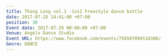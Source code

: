 ```yaml
---
title: Thang Long vol.1 -1vs1 Freestyle dance battle
date: 2017-07-26 14:41:00 +07:00
position: 38
Event date: 2017-07-29 00:00:00 +07:00
Venue: Angelo Dance Studio
Event URL: https://www.facebook.com/events/756507094510306/
Genre: DANCE
---
```


